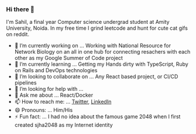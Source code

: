 ### Hi there 👋

I'm Sahil, a final year Computer science undergrad student at Amity University, Noida. 
In my free time I grind leetcode and hunt for cute cat gifs on reddit.

- 🔭 I’m currently working on ... Working with National Resource for Network Biology on an all in one hub for connecting resachers with each other as my Google Summer of Code project 
- 🌱 I’m currently learning ... Getting my Hands dirty with TypeScript, Ruby on Rails and DevOps technologies 
- 👯 I’m looking to collaborate on ... Any React based project, or CI/CD pipelines
- 🤔 I’m looking for help with ... 
- 💬 Ask me about ... React/Docker
- 📫 How to reach me: ... [Twitter](https://twitter.com/sjha2048), [LinkedIn](https://www.linkedin.com/in/sjha2048/)
- 😄 Pronouns: ... Him/His
- ⚡ Fun fact: ... I had no idea about the famous game 2048 when I first created sjha2048 as my Internet identity 
